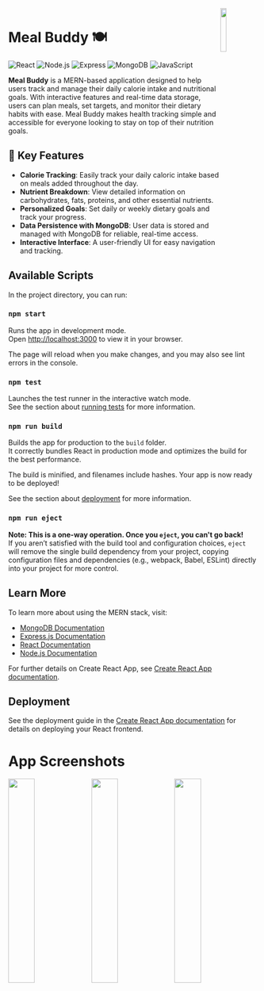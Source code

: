 <img src="https://i.imgur.com/wB3dN6h.png" align="right" width=15%>

# Meal Buddy 🍽️
![React](https://img.shields.io/badge/react-%2320232a.svg?style=for-the-badge&logo=react&logoColor=%2361DAFB)
![Node.js](https://img.shields.io/badge/node.js-6DA55F?style=for-the-badge&logo=node.js&logoColor=white)
![Express](https://img.shields.io/badge/express.js-%23404d59.svg?style=for-the-badge&logo=express&logoColor=%2361DAFB)
![MongoDB](https://img.shields.io/badge/mongodb-%2347A248.svg?style=for-the-badge&logo=mongodb&logoColor=white)
![JavaScript](https://img.shields.io/badge/javascript-%23323330.svg?style=for-the-badge&logo=javascript&logoColor=%23F7DF1E)

**Meal Buddy** is a MERN-based application designed to help users track and manage their daily calorie intake and nutritional goals. With interactive features and real-time data storage, users can plan meals, set targets, and monitor their dietary habits with ease. Meal Buddy makes health tracking simple and accessible for everyone looking to stay on top of their nutrition goals.

## 🍎 Key Features
- **Calorie Tracking**: Easily track your daily caloric intake based on meals added throughout the day.
- **Nutrient Breakdown**: View detailed information on carbohydrates, fats, proteins, and other essential nutrients.
- **Personalized Goals**: Set daily or weekly dietary goals and track your progress.
- **Data Persistence with MongoDB**: User data is stored and managed with MongoDB for reliable, real-time access.
- **Interactive Interface**: A user-friendly UI for easy navigation and tracking.

## Available Scripts

In the project directory, you can run:

### `npm start`

Runs the app in development mode.\
Open [http://localhost:3000](http://localhost:3000) to view it in your browser.

The page will reload when you make changes, and you may also see lint errors in the console.

### `npm test`

Launches the test runner in the interactive watch mode.\
See the section about [running tests](https://facebook.github.io/create-react-app/docs/running-tests) for more information.

### `npm run build`

Builds the app for production to the `build` folder.\
It correctly bundles React in production mode and optimizes the build for the best performance.

The build is minified, and filenames include hashes. Your app is now ready to be deployed!

See the section about [deployment](https://facebook.github.io/create-react-app/docs/deployment) for more information.

### `npm run eject`

**Note: This is a one-way operation. Once you `eject`, you can't go back!**\
If you aren’t satisfied with the build tool and configuration choices, `eject` will remove the single build dependency from your project, copying configuration files and dependencies (e.g., webpack, Babel, ESLint) directly into your project for more control.

## Learn More

To learn more about using the MERN stack, visit:
- [MongoDB Documentation](https://docs.mongodb.com/)
- [Express.js Documentation](https://expressjs.com/)
- [React Documentation](https://reactjs.org/)
- [Node.js Documentation](https://nodejs.org/)

For further details on Create React App, see [Create React App documentation](https://facebook.github.io/create-react-app/docs/getting-started).

## Deployment

See the deployment guide in the [Create React App documentation](https://facebook.github.io/create-react-app/docs/deployment) for details on deploying your React frontend.

# App Screenshots
<img src="https://i.imgur.com/b4YMX4A.jpg" width=32.5%>&nbsp;<img src="https://i.imgur.com/KsA4kJW.jpg" width=32.5%>&nbsp;<img src="https://i.imgur.com/lsjvk5e.jpg" width=32.5%>
